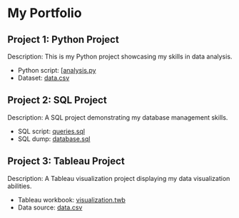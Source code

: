 # My Portfolio

## Project 1: Python Project

Description: This is my Python project showcasing my skills in data analysis.

- Python script: [[analysis.py](Project1/analysis.py](https://github.com/Praemuntiacus/Roman_Portfolio/blob/main/CROITOR_Roman_1_html_062022.html))
- Dataset: [data.csv](Project1/data.csv)

## Project 2: SQL Project

Description: A SQL project demonstrating my database management skills.

- SQL script: [queries.sql](Project2/queries.sql)
- SQL dump: [database.sql](Project2/database.sql)

## Project 3: Tableau Project

Description: A Tableau visualization project displaying my data visualization abilities.

- Tableau workbook: [visualization.twb](Project3/visualization.twb)
- Data source: [data.csv](Project3/data.csv)
